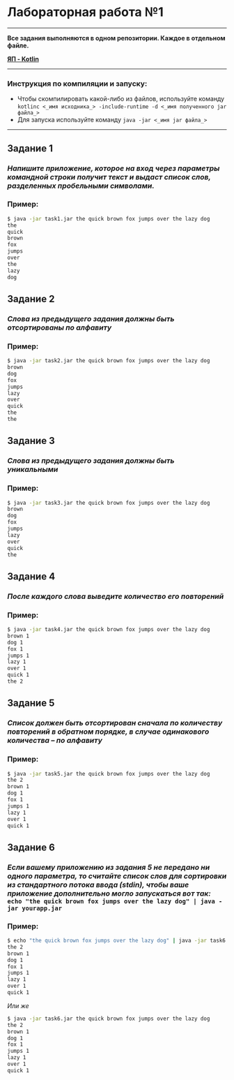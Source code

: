 # Лабораторная работа №1

---

**Все задания выполняются в одном репозитории. Каждое в отдельном файле.**

**<u>ЯП - Kotlin</u>**

---
### Инструкция по компиляции и запуску:
* Чтобы скомпилировать какой-либо из файлов, используйте команду `kotlinc <_имя исходника_> -include-runtime -d <_имя полученного jar файла_>`
* Для запуска используйте команду `java -jar <_имя jar файла_>`
---



## Задание 1
### _Напишите приложение, которое на вход через параметры командной строки получит текст и выдаст список слов, разделенных пробельными символами._
### Пример:
```bash
$ java -jar task1.jar the quick brown fox jumps over the lazy dog  
the  
quick  
brown  
fox  
jumps  
over  
the  
lazy  
dog
```

## Задание 2
### _Слова из предыдущего задания должны быть отсортированы по алфавиту_
### Пример:
```bash
$ java -jar task2.jar the quick brown fox jumps over the lazy dog  
brown  
dog  
fox  
jumps  
lazy  
over  
quick  
the  
the
```

## Задание 3
### _Слова из предыдущего задания должны быть уникальными_
### Пример:
```bash
$ java -jar task3.jar the quick brown fox jumps over the lazy dog  
brown  
dog  
fox  
jumps  
lazy  
over  
quick  
the
```

## Задание 4
### _После каждого слова выведите количество его повторений_
### Пример:
```bash
$ java -jar task4.jar the quick brown fox jumps over the lazy dog  
brown 1  
dog 1  
fox 1  
jumps 1  
lazy 1  
over 1  
quick 1  
the 2
```

## Задание 5
### _Список должен быть отсортирован сначала по количеству повторений в обратном порядке, в случае одинакового количества – по алфавиту_
### Пример:
```bash
$ java -jar task5.jar the quick brown fox jumps over the lazy dog  
the 2  
brown 1  
dog 1  
fox 1  
jumps 1  
lazy 1  
over 1  
quick 1
```


## Задание 6
### _Если вашему приложению из задания 5 не передано ни одного параметра, то считайте список слов для сортировки из стандартного потока ввода (stdin), чтобы ваше приложение дополнительно могло запускаться вот так:_ `echo "the quick brown fox jumps over the lazy dog" | java -jar yourapp.jar`
### Пример:
```bash
$ echo "the quick brown fox jumps over the lazy dog" | java -jar task6.jar  
the 2  
brown 1  
dog 1  
fox 1  
jumps 1  
lazy 1  
over 1  
quick 1
```
*Или же*
```bash
$ java -jar task6.jar the quick brown fox jumps over the lazy dog  
the 2  
brown 1  
dog 1  
fox 1  
jumps 1  
lazy 1  
over 1  
quick 1
```  